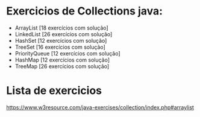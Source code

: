 # Exercicios de Collections java: 

 * ArrayList [18 exercícios com solução]
 * LinkedList [26 exercícios com solução]
 * HashSet [12 exercícios com solução]
 * TreeSet [16 exercícios com solução]
 * PriorityQueue [12 exercícios com solução]
 * HashMap [12 exercícios com solução]
 * TreeMap [26 exercícios com solução]


# Lista de exercicios 
https://www.w3resource.com/java-exercises/collection/index.php#arraylist
